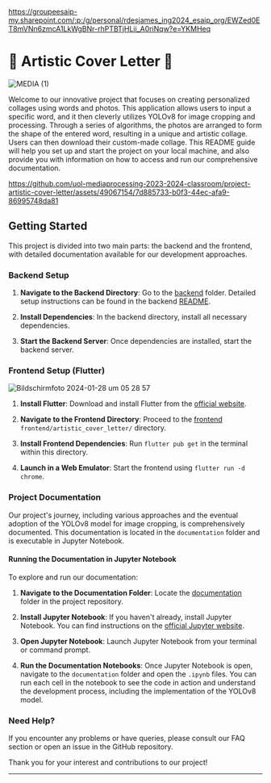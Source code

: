 https://groupeesaip-my.sharepoint.com/:p:/g/personal/rdesjames_ing2024_esaip_org/EWZed0ET8mVNn6zmcA1LkWgBNr-rhPTBTjHLii_A0riNqw?e=YKMHeq




# 📸 Artistic Cover Letter 🚀

![MEDIA (1)](https://github.com/uol-mediaprocessing-2023-2024-classroom/project-artistic-cover-letter/assets/49067154/de1780de-5031-48e8-a0b2-dfaee061e3d4)

Welcome to our innovative project that focuses on creating personalized collages using words and photos. This application allows users to input a specific word, and it then cleverly utilizes YOLOv8 for image cropping and processing. Through a series of algorithms, the photos are arranged to form the shape of the entered word, resulting in a unique and artistic collage. Users can then download their custom-made collage. This README guide will help you set up and start the project on your local machine, and also provide you with information on how to access and run our comprehensive documentation.


https://github.com/uol-mediaprocessing-2023-2024-classroom/project-artistic-cover-letter/assets/49067154/7d885733-b0f3-44ec-afa9-86995748da81


## Getting Started

This project is divided into two main parts: the backend and the frontend, with detailed documentation available for our development approaches.

### Backend Setup

1. **Navigate to the Backend Directory**: Go to the [backend](/backend) folder. Detailed setup instructions can be found in the backend [README](/backend/README.md).

2. **Install Dependencies**: In the backend directory, install all necessary dependencies.

3. **Start the Backend Server**: Once dependencies are installed, start the backend server.

### Frontend Setup (Flutter)


![Bildschirmfoto 2024-01-28 um 05 28 57](https://github.com/uol-mediaprocessing-2023-2024-classroom/project-artistic-cover-letter/assets/49067154/b352d5e1-07e8-4135-aa37-59f2c8e07100)

1. **Install Flutter**: Download and install Flutter from the [official website](https://flutter.dev/docs/get-started/install).

2. **Navigate to the Frontend Directory**: Proceed to the [frontend](/frontend/artistic_cover_letter/) `frontend/artistic_cover_letter/` directory.

3. **Install Frontend Dependencies**: Run `flutter pub get` in the terminal within this directory.

4. **Launch in a Web Emulator**: Start the frontend using `flutter run -d chrome`.

### Project Documentation

Our project's journey, including various approaches and the eventual adoption of the YOLOv8 model for image cropping, is comprehensively documented. This documentation is located in the `documentation` folder and is executable in Jupyter Notebook.

#### Running the Documentation in Jupyter Notebook

To explore and run our documentation:

1. **Navigate to the Documentation Folder**: Locate the [documentation](/documentation) folder in the project repository.

2. **Install Jupyter Notebook**: If you haven't already, install Jupyter Notebook. You can find instructions on the [official Jupyter website](https://jupyter.org/install).

3. **Open Jupyter Notebook**: Launch Jupyter Notebook from your terminal or command prompt.

4. **Run the Documentation Notebooks**: Once Jupyter Notebook is open, navigate to the `documentation` folder and open the `.ipynb` files. You can run each cell in the notebook to see the code in action and understand the development process, including the implementation of the YOLOv8 model.

### Need Help?

If you encounter any problems or have queries, please consult our FAQ section or open an issue in the GitHub repository.

Thank you for your interest and contributions to our project!

---
